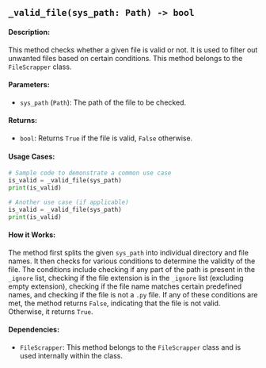 ## `_valid_file(sys_path: Path) -> bool`

#### Description:
This method checks whether a given file is valid or not. It is used to filter out unwanted files based on certain conditions. This method belongs to the `FileScrapper` class.

#### Parameters:
- `sys_path` (`Path`): The path of the file to be checked.

#### Returns:
- `bool`: Returns `True` if the file is valid, `False` otherwise.

#### Usage Cases:

```python
# Sample code to demonstrate a common use case
is_valid = _valid_file(sys_path)
print(is_valid)

# Another use case (if applicable)
is_valid = _valid_file(sys_path)
print(is_valid)
```

#### How it Works:
The method first splits the given `sys_path` into individual directory and file names. It then checks for various conditions to determine the validity of the file. The conditions include checking if any part of the path is present in the `_ignore` list, checking if the file extension is in the `_ignore` list (excluding empty extension), checking if the file name matches certain predefined names, and checking if the file is not a `.py` file. If any of these conditions are met, the method returns `False`, indicating that the file is not valid. Otherwise, it returns `True`.

#### Dependencies:
- `FileScrapper`: This method belongs to the `FileScrapper` class and is used internally within the class.